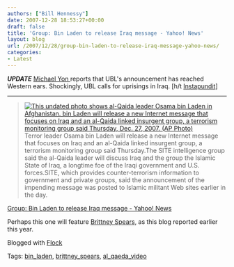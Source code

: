 ```yaml
---
authors: ["Bill Hennessy"]
date: 2007-12-28 18:53:27+00:00
draft: false
title: 'Group: Bin Laden to release Iraq message - Yahoo! News'
layout: blog
url: /2007/12/28/group-bin-laden-to-release-iraq-message-yahoo-news/
categories:
- Latest
---
```



***UPDATE***
[Michael Yon ](https://michaelyon-online.com/wp/news-flash-for-osama-bin-laden.htm)reports that UBL's announcement has reached Western ears.  Shockingly, UBL calls for uprisings in Iraq.  [h/t [Instapundit](https://instapundit.com/archives2/013437.php)]
************


> [![This undated photo shows al-Qaida leader Osama bin Laden in Afghanistan. bin Laden will release a new Internet message that focuses on Iraq and an al-Qaida linked insurgent group, a terrorism monitoring group said Thursday, Dec. 27, 2007. (AP Photo)](https://d.yimg.com/us.yimg.com/p/ap/20071228/capt.3cf9fc9dfaa546018db6c4c86e510c97.bin_laden_message_ny107.jpg?x=180&y=232&sig=d_p2waoUpD88IE6Fxd5o8Q--)
](https://news.yahoo.com/s/ap/20071228/ap_on_re_ca/us_bin_laden_message)
Terror leader Osama bin Laden will release a new Internet message that focuses on Iraq and an al-Qaida linked insurgent group, a terrorism monitoring group said Thursday.The SITE intelligence group said the al-Qaida leader will discuss Iraq and the group the Islamic State of Iraq, a longtime foe of the Iraqi government and U.S. forces.SITE, which provides counter-terrorism information to government and private groups, said the announcement of the impending message was posted to Islamic militant Web sites earlier in the day.


[Group: Bin Laden to release Iraq message - Yahoo! News](https://news.yahoo.com/s/ap/20071228/ap_on_re_ca/us_bin_laden_message)

Perhaps this one will feature [Brittney Spears](https://hennessysview.com/2007/09/10/britney-spears-to-appear-in-new-bin-laden-video/), as this blog reported earlier this year.


Blogged with [Flock](https://www.flock.com/blogged-with-flock)




Tags: [bin_laden](https://technorati.com/tag/bin_laden), [brittney_spears](https://technorati.com/tag/brittney_spears), [al_qaeda_video](https://technorati.com/tag/al_qaeda_video)


